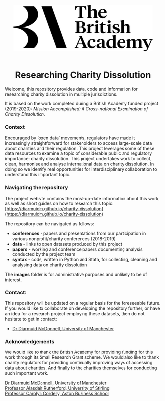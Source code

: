 <div align="center"><img src="./images/BA_Primary-Logo-Black.png" alt="British Academy logo" width="450" height="150"></div>

<br/>

<h1 align=center>Researching Charity Dissolution</h1>

Welcome, this repository provides data, code and information for researching charity dissolution in multiple jurisdictions. 

It is based on the work completed during a British Academy funded project (2019-2020): *Mission Accomplished: A Cross-national Examination of Charity Dissolution*.

### Context

Encouraged by ‘open data’ movements, regulators have made it increasingly straightforward for stakeholders to access large-scale data about charities and their regulation. This project leverages some of these data resources to examine a topic of considerable public and regulatory importance: charity dissolution. This project undertakes work to collect, clean, harmonise and analyse international data on charity dissolution. In doing so we identify real opportunities for interdisciplinary collaboration to understand this important topic.

### Navigating the repository

The project website contains the most-up-date information about this work, as well as short guides on how to research this topic: [https://diarmuidm.github.io/charity-dissolution](https://diarmuidm.github.io/charity-dissolution)

The repository can be navigated as follows:
* **conferences** - papers and presentations from our participation in various nonprofit/charity conferences (2018-2019)
* **data** - links to open datasets produced by this project
* **papers** - working and conference papers documenting analysis conducted by the project team
* **syntax** - code, written in Python and Stata, for collecting, cleaning and analysing data on charity dissolution

The **images** folder is for administrative purposes and unlikely to be of interest.

### Contact:

This repository will be updated on a regular basis for the foreseeable future. If you would like to collaborate on developing the repository further, or have an idea for a research project employing these datasets, then do not hesitate to get in contact:
* [Dr Diarmuid McDonnell, University of Manchester](mailto:diarmuid.mcdonnell@manchester.ac.uk)

### Acknowledgements

We would like to thank the British Academy for providing funding for this work through its Small Research Grant scheme. We would also like to thank charity regulators for providing continually improving ways of accessing data about charities.
And finally to the charities themselves for conducting such important work.

[Dr Diarmuid McDonnell, University of Manchester](mailto:diarmuid.mcdonnell@manchester.ac.uk) <br />
[Professor Alasdair Rutherford, University of Stirling](https://www.stir.ac.uk/people/255778) <br />
[Professor Carolyn Cordery, Aston Business School](https://research.aston.ac.uk/en/persons/carolyn-j-cordery)
